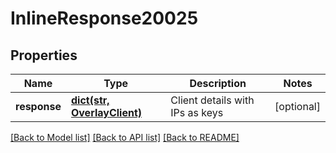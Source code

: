 # InlineResponse20025

## Properties
Name | Type | Description | Notes
------------ | ------------- | ------------- | -------------
**response** | [**dict(str, OverlayClient)**](OverlayClient.md) | Client details with IPs as keys | [optional] 

[[Back to Model list]](../README.md#documentation-for-models) [[Back to API list]](../README.md#documentation-for-api-endpoints) [[Back to README]](../README.md)


